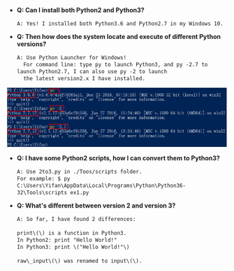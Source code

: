 * **Q: Can I install both Python2 and Python3?**

  ```
  A: Yes! I installed both Python3.6 and Python2.7 in my Windows 10.
  ```

* **Q: Then how does the system locate and execute of different Python versions?**

  ```
  A: Use Python Launcher for Windows! 
    For command line: type py to launch Python3, and py -2.7 to launch Python2.7, I can also use py -2 to launch 
    the latest version2.x I have installed.
  ```

![](/assets/setup_0.png)

* **Q: I have some Python2 scripts, how I can convert them to Python3?**

  ```
  A: Use 2to3.py in ./Toos/scripts folder.
  For example: $ py C:\Users\Yifan\AppData\Local\Programs\Python\Python36-32\Tools\scripts ex1.py
  ```

* **Q: What's different between version 2 and version 3?**

  ```
  A: So far, I have found 2 differences:

  print\(\) is a function in Python3.
  In Python2: print "Hello World!"
  In Python3: print \("Hello World!"\)

  raw\_input\(\) was renamed to input\(\).
  ```



